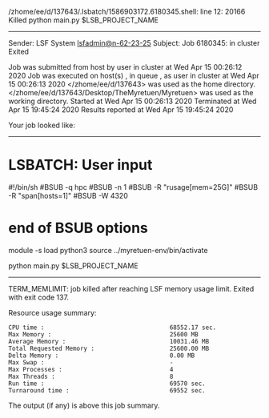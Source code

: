 /zhome/ee/d/137643/.lsbatch/1586903172.6180345.shell: line 12: 20166 Killed                  python main.py $LSB_PROJECT_NAME

------------------------------------------------------------
Sender: LSF System <lsfadmin@n-62-23-25>
Subject: Job 6180345: <NNAgent198000-IMP-sample-length10-hist10> in cluster <dcc> Exited

Job <NNAgent198000-IMP-sample-length10-hist10> was submitted from host <n-62-30-6> by user <s183905> in cluster <dcc> at Wed Apr 15 00:26:12 2020
Job was executed on host(s) <n-62-23-25>, in queue <hpc>, as user <s183905> in cluster <dcc> at Wed Apr 15 00:26:13 2020
</zhome/ee/d/137643> was used as the home directory.
</zhome/ee/d/137643/Desktop/TheMyretuen/Myretuen> was used as the working directory.
Started at Wed Apr 15 00:26:13 2020
Terminated at Wed Apr 15 19:45:24 2020
Results reported at Wed Apr 15 19:45:24 2020

Your job looked like:

------------------------------------------------------------
# LSBATCH: User input
#!/bin/sh
#BSUB -q hpc
#BSUB -n 1
#BSUB -R "rusage[mem=25G]"
#BSUB -R "span[hosts=1]"
#BSUB -W 4320
# end of BSUB options

module -s load python3
source ../myretuen-env/bin/activate

python main.py $LSB_PROJECT_NAME


------------------------------------------------------------

TERM_MEMLIMIT: job killed after reaching LSF memory usage limit.
Exited with exit code 137.

Resource usage summary:

    CPU time :                                   68552.17 sec.
    Max Memory :                                 25600 MB
    Average Memory :                             10031.46 MB
    Total Requested Memory :                     25600.00 MB
    Delta Memory :                               0.00 MB
    Max Swap :                                   -
    Max Processes :                              4
    Max Threads :                                8
    Run time :                                   69570 sec.
    Turnaround time :                            69552 sec.

The output (if any) is above this job summary.

